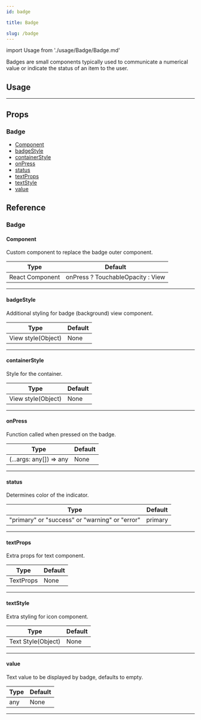 ```yaml
---
id: badge

title: Badge

slug: /badge
---
```


import Usage from './usage/Badge/Badge.md'

Badges are small components typically used to communicate a numerical value or indicate the status of an item to the user.

## Usage

<Usage />

---

## Props

### Badge

- [Component](#component)
- [badgeStyle](#badgestyle)
- [containerStyle](#containerstyle)
- [onPress](#onpress)
- [status](#status)
- [textProps](#textprops)
- [textStyle](#textstyle)
- [value](#value)

## Reference

### Badge

#### Component

Custom component to replace the badge outer component.

| Type            | Default                           |
| --------------- | --------------------------------- |
| React Component | onPress ? TouchableOpacity : View |

---

#### badgeStyle

Additional styling for badge (background) view component.

| Type               | Default |
| ------------------ | ------- |
| View style(Object) | None    |

---

#### containerStyle

Style for the container.

| Type               | Default |
| ------------------ | ------- |
| View style(Object) | None    |

---

#### onPress

Function called when pressed on the badge.

| Type                    | Default |
| ----------------------- | ------- |
| (...args: any[]) => any | None    |

---

#### status

Determines color of the indicator.

| Type                                           | Default |
| ---------------------------------------------- | ------- |
| "primary" or "success" or "warning" or "error" | primary |

---

#### textProps

Extra props for text component.

| Type      | Default |
| --------- | ------- |
| TextProps | None    |

---

#### textStyle

Extra styling for icon component.

| Type               | Default |
| ------------------ | ------- |
| Text Style(Object) | None    |

---

#### value

Text value to be displayed by badge, defaults to empty.

| Type | Default |
| ---- | ------- |
| any  | None    |

---
